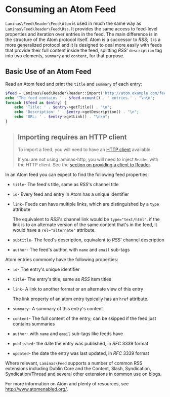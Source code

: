 # Consuming an Atom Feed

`Laminas\Feed\Reader\Feed\Atom` is used in much the same way as `Laminas\Feed\Reader\Feed\Rss`. It
provides the same access to feed-level properties and iteration over entries in the feed. The main
difference is in the structure of the Atom protocol itself. Atom is a successor to *RSS*; it is a
more generalized protocol and it is designed to deal more easily with feeds that provide their full
content inside the feed, splitting *RSS*' `description` tag into two elements, `summary` and
`content`, for that purpose.

## Basic Use of an Atom Feed

Read an Atom feed and print the `title` and `summary` of each entry:

```php
$feed = Laminas\Feed\Reader\Reader::import('http://atom.example.com/feed/');
echo 'The feed contains ' . $feed->count() . ' entries.' . "\n\n";
foreach ($feed as $entry) {
    echo 'Title: ' . $entry->getTitle() . "\n";
    echo 'Description: ' . $entry->getDescription() . "\n";
    echo 'URL: ' . $entry->getLink() . "\n\n";
}
```

> ## Importing requires an HTTP client
>
> To import a feed, you will need to have an [HTTP client](laminas.feed.http-clients)
> available. 
>
> If you are not using laminas-http, you will need to inject `Reader` with the HTTP
> client. See the [section on providing a client to Reader](laminas.feed.http-clients#providing-a-client-to-reader).

In an Atom feed you can expect to find the following feed properties:

- `title`- The feed's title, same as *RSS*'s channel title
- `id`- Every feed and entry in Atom has a unique identifier
- `link`- Feeds can have multiple links, which are distinguished by a `type` attribute

    The equivalent to *RSS*'s channel link would be `type="text/html"`. if the link is to an
alternate version of the same content that's in the feed, it would have a `rel="alternate"`
attribute.

- `subtitle`- The feed's description, equivalent to *RSS*' channel description
- `author`- The feed's author, with `name` and `email` sub-tags

Atom entries commonly have the following properties:

- `id`- The entry's unique identifier
- `title`- The entry's title, same as *RSS* item titles
- `link`- A link to another format or an alternate view of this entry

    The link property of an atom entry typically has an `href` attribute.

- `summary`- A summary of this entry's content
- `content`- The full content of the entry; can be skipped if the feed just contains summaries
- `author`- with `name` and `email` sub-tags like feeds have
- `published`- the date the entry was published, in *RFC* 3339 format
- `updated`- the date the entry was last updated, in *RFC* 3339 format

Where relevant, `Laminas\Feed` supports a number of common RSS extensions including Dublin Core and the
Content, Slash, Syndication, Syndication/Thread and several other extensions in common use on blogs.

For more information on Atom and plenty of resources, see <http://www.atomenabled.org/>.
